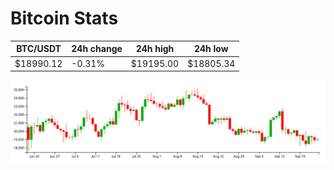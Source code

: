 # Bitcoin Stats

BTC/USDT|24h change|24h high|24h low|
|---|---|---|---|
|$18990.12|-0.31%|$19195.00|$18805.34|

<img src="./chart.svg">
